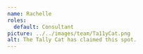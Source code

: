 ```yaml
---
name: Rachelle
roles:
  default: Consultant
picture: ../../images/team/Ta11yCat.png
alt: The Tally Cat has claimed this spot.
---
```

